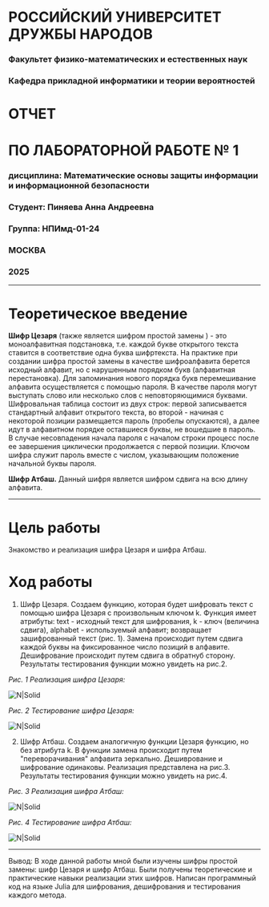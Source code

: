 # РОССИЙСКИЙ УНИВЕРСИТЕТ ДРУЖБЫ НАРОДОВ
### Факультет физико-математических и естественных наук
### Кафедра прикладной информатики и теории вероятностей 


# ОТЧЕТ
# ПО ЛАБОРАТОРНОЙ РАБОТЕ  № 1
### дисциплина: Математические основы защиты информации и информационной безопасности


### Студент: Пиняева Анна Андреевна
### Группа: НПИмд-01-24

### МОСКВА
### 2025 

-----------

# Теоретическое введение
**Шифр Цезаря**  (также является шифром простой замены ) - это моноалфавитная подстановка, т.е. каждой букве открытого текста ставится в соответствие одна буква шифртекста. На практике при создании шифра простой замены в качестве шифроалфавита берется исходный алфавит, но с нарушенным порядком букв (алфавитная перестановка). Для запоминания нового порядка букв перемешивание алфавита осуществляется с помощью пароля. В качестве пароля могут выступать слово или несколько слов с неповторяющимися буквами. Шифровальная таблица состоит из двух строк: первой записывается стандартный алфавит открытого текста, во второй - начиная с некоторой позиции размещается пароль (пробелы опускаются), а далее идут в алфавитном порядке оставшиеся буквы, не вошедшие в пароль. В случае несовпадения начала пароля с началом строки процесс после ее завершения циклически продолжается с первой позиции. Ключом шифра служит пароль вместе с числом, указывающим положение начальной буквы пароля.

**Шифр Атбаш.** 
Данный шифря является шифром сдвига на всю длину алфавита.

-----------

# Цель работы

Знакомство и реализация шифра Цезаря и шифра Атбаш. 

# Ход работы

1. Шифр Цезаря.  Создаем функцию, которая будет шифровать текст с помощью шифра Цезаря с произвольным ключом k. Функция имеет атрибуты: text - исходный текст для шифрования, k - ключ (величина сдвига), alphabet - используемый алфавит; возвращает зашифрованный текст (рис. 1). Замена происходит путем сдвига каждой буквы на фиксированное число позиций в алфавите. Дешифрование происходит путем сдвига в обратнуб сторону. Результаты тестирования функции можно увидеть на рис.2. 

*Рис. 1 Реализация шифра Цезаря:*

![N|Solid](https://sun9-34.userapi.com/s/v1/if2/cAQAal7xU6fj2xpB4qSdL9Zn4Iq5ambWIdfA7-HefslWGixOTKnMgoca9QI0AldfanFFgIEbKN7zeLlGP9yihogn.jpg?quality=95&as=32x17,48x25,72x37,108x56,160x83,240x124,360x186,480x248,540x279,640x330,720x372,1080x557,1280x661,1440x743,1682x868&from=bu&cs=1682x0)

*Рис. 2 Тестирование шифра Цезаря:*

![N|Solid](https://sun9-68.userapi.com/s/v1/if2/LioqEhej3jeaaceR4Zp-YijwG-mKDCKad38R8-g6j8P5S0BVR2nCaG7L7NIdO9EYwyrCKxRiKEYsMhqeE2UlTI4z.jpg?quality=95&as=32x10,48x15,72x22,108x33,160x49,240x73,360x109,480x146,540x164,640x194,720x218,1080x327,1280x388,1440x437,1682x510&from=bu&cs=1682x0)

2. Шифр Атбаш. Создаем аналогичную функции Цезаря функцию, но без атрибута k. В функции замена происходит путем "переворачивания" алфавита зеркально. Дешиврование и шифрование одинаковы. Реализация представлена на рис.3. Результаты тестирования функции можно увидеть на рис.4. 

*Рис. 3 Реализация шифра Атбаш:*

![N|Solid](https://sun9-44.userapi.com/s/v1/if2/Mq2ETblRdQKNXFDoGeI8GUcrzJKqp25CV3YKwn6fGp0cqIZNfp0zfI8DRjquQCw1cklFruqVbqGJ4DPasBHZdPu1.jpg?quality=95&as=32x13,48x20,72x30,108x44,160x66,240x99,360x148,480x197,540x222,640x263,720x296,1080x444,1280x527,1440x592,1682x692&from=bu&cs=1682x0)

*Рис. 4 Тестирование шифра Атбаш:*

![N|Solid](https://sun9-81.userapi.com/s/v1/if2/393HaIU23A-dyy2bBr3UzxeNsjm9kFzej2ybVw7G5Eilx7D0mYO8SZSDqK-Uorwk5Vz902Guit4-sRLVEIGW6Y9V.jpg?quality=95&as=32x9,48x13,72x19,108x29,160x43,240x65,360x97,480x130,540x146,640x173,720x194,1080x292,1280x345,1440x389,1682x454&from=bu&cs=1682x0)

-----------

Вывод: В ходе данной работы мной были изучены шифры простой замены: шифр Цезаря и шифр Атбаш. Были получены теоретические и практические навыки реализации этих шифров. Написан программный код на языке Julia для шифрования, дешифрования и тестирования каждого метода. 


